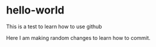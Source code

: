 # hello-world
This is a test to learn how to use github

Here I am making random changes to learn how to commit.
